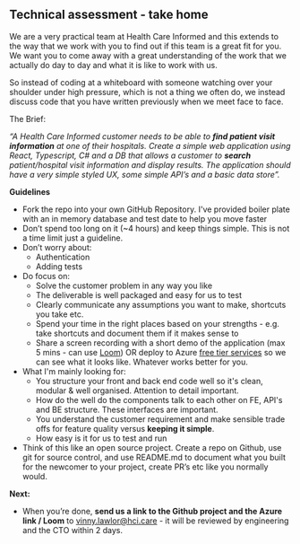 ## Technical assessment - take home 

We are a very practical team at Health Care Informed and this extends to the way that we work with you to find out if this team is a great fit for you. We want you to come away with a great understanding of the work that we actually do day to day and what it is like to work with us. 

So instead of coding at a whiteboard with someone watching over your shoulder under high pressure, which is not a thing we often do, we instead discuss code that you have written previously when we meet face to face.

The Brief:

_“A Health Care Informed customer needs to be able to_ **_find patient visit information_** _at one of their hospitals. Create a simple web application using React, Typescript, C# and a DB that allows a customer to_ **_search_** _patient/hospital visit information and display results. The application should have a very simple styled UX, some simple API’s and a basic data store”._

**Guidelines**

* Fork the repo into your own GitHub Repository. I've provided boiler plate with an in memory database and test date to help you move faster
* Don’t spend too long on it (~4 hours) and keep things simple. This is not a time limit just a guideline.
* Don’t worry about:
  * Authentication 
  * Adding tests
* Do focus on:
  *  Solve the customer problem in any way you like
  *  The deliverable is well packaged and easy for us to test
  *  Clearly communicate any assumptions you want to make, shortcuts you take etc.
  *  Spend your time in the right places based on your strengths - e.g. take shortcuts and document them if it makes sense to
  *  Share a screen recording with a short demo of the application (max 5 mins - can use [Loom](https://www.loom.com/)) OR deploy to Azure [free tier services](https://azure.microsoft.com/en-us/pricing/free-services) so we can see what it looks like. Whatever works better for you.
* What I'm mainly looking for:
  * You structure your front and back end code well so it's clean, modular & well organised. Attention to detail important.
  * How do the well do the components talk to each other on FE, API's and BE structure. These interfaces are important.
  * You understand the customer requirement and make sensible trade offs for feature quality versus **keeping it simple**.
  * How easy is it for us to test and run
* Think of this like an open source project. Create a repo on Github, use git for source control, and use README.md to document what you built for the newcomer to your project, create PR’s etc like you normally would.

**Next:** 

* When you’re done, **send us a link to the Github project and the Azure link / Loom** to vinny.lawlor@hci.care - it will be reviewed by engineering and the CTO within 2 days.
